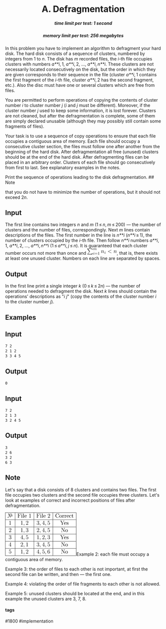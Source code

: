 <h1 style='text-align: center;'> A. Defragmentation</h1>

<h5 style='text-align: center;'>time limit per test: 1 second</h5>
<h5 style='text-align: center;'>memory limit per test: 256 megabytes</h5>

In this problem you have to implement an algorithm to defragment your hard disk. The hard disk consists of a sequence of clusters, numbered by integers from 1 to *n*. The disk has *m* recorded files, the *i*-th file occupies clusters with numbers *a**i*, 1, *a**i*, 2, ..., *a**i*, *n**i*. These clusters are not necessarily located consecutively on the disk, but the order in which they are given corresponds to their sequence in the file (cluster *a**i*, 1 contains the first fragment of the *i*-th file, cluster *a**i*, 2 has the second fragment, etc.). Also the disc must have one or several clusters which are free from files.

You are permitted to perform operations of copying the contents of cluster number *i* to cluster number *j* (*i* and *j* must be different). Moreover, if the cluster number *j* used to keep some information, it is lost forever. Clusters are not cleaned, but after the defragmentation is complete, some of them are simply declared unusable (although they may possibly still contain some fragments of files).

Your task is to use a sequence of copy operations to ensure that each file occupies a contiguous area of memory. Each file should occupy a consecutive cluster section, the files must follow one after another from the beginning of the hard disk. After defragmentation all free (unused) clusters should be at the end of the hard disk. After defragmenting files can be placed in an arbitrary order. Clusters of each file should go consecutively from first to last. See explanatory examples in the notes.

Print the sequence of operations leading to the disk defragmentation. ## Note

 that you do not have to minimize the number of operations, but it should not exceed 2*n*.

## Input

The first line contains two integers *n* and *m* (1 ≤ *n*, *m* ≤ 200) — the number of clusters and the number of files, correspondingly. Next *m* lines contain descriptions of the files. The first number in the line is *n**i* (*n**i* ≥ 1), the number of clusters occupied by the *i*-th file. Then follow *n**i* numbers *a**i*, 1, *a**i*, 2, ..., *a**i*, *n**i* (1 ≤ *a**i*, *j* ≤ *n*). It is guaranteed that each cluster number occurs not more than once and ![](images/179e6277f4c96272f5b7990e9663833ad354bea2.png), that is, there exists at least one unused cluster. Numbers on each line are separated by spaces. 

## Output

In the first line print a single integer *k* (0 ≤ *k* ≤ 2*n*) — the number of operations needed to defragment the disk. Next *k* lines should contain the operations' descriptions as "*i* *j*" (copy the contents of the cluster number *i* to the cluster number *j*). 

## Examples

## Input


```
7 2  
2 1 2  
3 3 4 5  

```
## Output


```
0  

```
## Input


```
7 2  
2 1 3  
3 2 4 5  

```
## Output


```
3  
2 6  
3 2  
6 3  

```
## Note

Let's say that a disk consists of 8 clusters and contains two files. The first file occupies two clusters and the second file occupies three clusters. Let's look at examples of correct and incorrect positions of files after defragmentation. 

![](images/12c1b4ddb5b46e5f8beefe03fec3d3f86633aa5c.png)Example 2: each file must occupy a contiguous area of memory.

Example 3: the order of files to each other is not important, at first the second file can be written, and then — the first one.

Example 4: violating the order of file fragments to each other is not allowed.

Example 5: unused clusters should be located at the end, and in this example the unused clusters are 3, 7, 8.



#### tags 

#1800 #implementation 